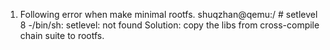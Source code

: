 1. Following error when make minimal rootfs.
shuqzhan@qemu:/ # setlevel 8
-/bin/sh: setlevel: not found
Solution: copy the libs from cross-compile chain suite to rootfs.

